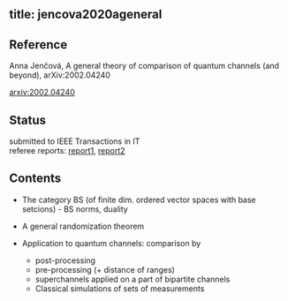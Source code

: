 title: jencova2020ageneral 
---

## Reference

Anna Jenčová, A general theory of comparison of quantum channels (and beyond), 
 arXiv:2002.04240

[arxiv:2002.04240](https://arxiv.org/abs/2002.04240)

## Status

submitted to IEEE Transactions in IT    
referee reports: [report1](jencova2020ageneral/report1.pdf), [report2](jencova2020ageneral/report2.pdf)



## Contents

* The category $\mathsf{BS}$ (of finite dim. ordered vector spaces with base setcions) - BS norms, duality

* A general randomization theorem

* Application to quantum channels: comparison by
    
    * post-processing
    * pre-processing (+ distance of ranges)
    * superchannels applied on a part of bipartite channels
    * Classical simulations of sets of measurements


